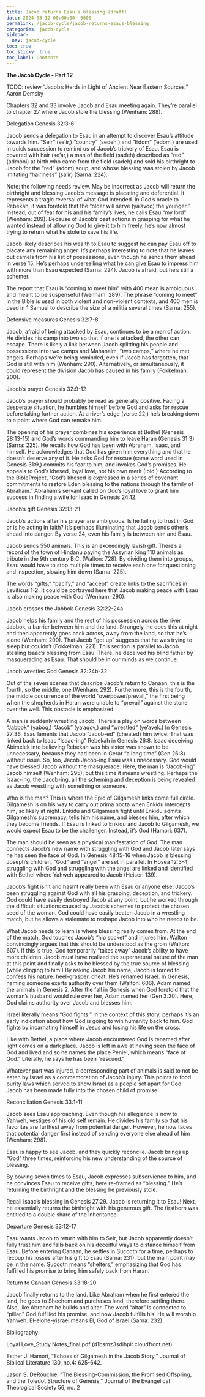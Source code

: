 ```yaml
---
title: Jacob returns Esau's blessing (draft)
date: 2024-03-12 00:00:00 -0600
permalink: /jacob-cycle/jacob-returns-esaus-blessing
categories: jacob-cycle
sidebar:
  nav: jacob-cycle
toc: true
toc_sticky: true
toc_label: Contents
---
```

**The Jacob Cycle - Part 12**

TODO: review “Jacob’s Herds in Light of Ancient Near Eastern Sources,” Aaron Demsky

Chapters 32 and 33 involve Jacob and Esau meeting again. They’re parallel to chapter 27 where Jacob stole the blessing (Wenham: 288).

Delegation
Genesis 32:3-6 

Jacob sends a delegation to Esau in an attempt to discover Esau’s attitude towards him. “Seir” (se’ir,) “country” (sedeh,) and “Edom” (‘edom,) are used in quick succession to remind us of Jacob’s trickery of Esau. Esau is covered with hair (se’ar,) a man of the field (sadeh) described as “red” (admoni) at birth who came from the field (sadeh) and sold his birthright to Jacob for the “red” (adom) soup, and whose blessing was stolen by Jacob imitating “hairiness” (sa’ir) (Sarna: 224).

Note: the following needs review. May be incorrect as Jacob will return the birthright and blessing
Jacob’s message is placating and deferential. It represents a tragic reversal of what God intended. In God’s oracle to Rebekah, it was foretold that the “older will serve (ya’avod) the younger.” Instead, out of fear for his and his family’s lives, he calls Esau “my lord” (Wenham: 289). Because of Jacob’s past actions in grasping for what he wanted instead of allowing God to give it to him freely, he’s now almost trying to return what he stole to save his life. 

Jacob likely describes his wealth to Esau to suggest he can pay Esau off to placate any remaining anger. It’s perhaps interesting to note that he leaves out camels from his list of possessions, even though he sends them ahead in verse 15. He’s perhaps underselling what he can give Esau to impress him with more than Esau expected (Sarna: 224). Jacob is afraid, but he’s still a schemer.

The report that Esau is “coming to meet him” with 400 mean is ambiguous and meant to be suspenseful (Wenham: 289). The phrase “coming to meet” in the Bible is used in both violent and non-violent contexts, and 400 men is used in 1 Samuel to describe the size of a militia several times (Sarna: 255).

Defensive measures
Genesis 32:7-8

Jacob, afraid of being attacked by Esau, continues to be a man of action. He divides his camp into two so that if one is attacked, the other can escape. There is likely a link between Jacob splitting his people and possessions into two camps and Mahanaim, “two camps,” where he met angels. Perhaps we’re being reminded, even if Jacob has forgotten, that God is still with him (Wenham: 290). Alternatively, or simultaneously, it could represent the division Jacob has caused in his family (Fokkelman: 200).

Jacob’s prayer
Genesis 32:9-12

Jacob’s prayer should probably be read as generally positive. Facing a desperate situation, he humbles himself before God and asks for rescue before taking further action. At a river’s edge (verse 22,) he’s breaking down to a point where God can remake him.

The opening of his prayer combines his experience at Bethel (Genesis 28:13-15) and God’s words commanding him to leave Haran (Genesis 31:3) (Sarna: 225). He recalls how God has been with Abraham, Isaac, and himself. He acknowledges that God has given him everything and that he doesn’t deserve any of it. He asks God for rescue (same word used in Genesis 31:9,) commits his fear to him, and invokes God’s promises. He appeals to God’s khesed, loyal love, not his own merit (Ibid.) According to the BibleProject, “God’s khesed is expressed in a series of covenant commitments to restore Eden blessing to the nations through the family of Abraham.” Abraham’s servant called on God’s loyal love to grant him success in finding a wife for Isaac in Genesis 24:12.

Jacob’s gift
Genesis 32:13-21

Jacob’s actions after his prayer are ambiguous. Is he failing to trust in God or is he acting in faith? It’s perhaps illuminating that Jacob sends other’s ahead into danger. By verse 24, even his family is between him and Esau.

Jacob sends 550 animals. This is an exceedingly lavish gift. There’s a record of the town of Hindanu paying the Assyrian king 110 animals as tribute in the 9th century B.C. (Walton: 728). By dividing them into groups, Esau would have to stop multiple times to receive each one for questioning and inspection, slowing him down (Sarna: 225).

The words “gifts,” “pacify,” and “accept” create links to the sacrifices in Leviticus 1-2. It could be portrayed here that Jacob making peace with Esau is also making peace with God (Wenham: 290).

Jacob crosses the Jabbok
Genesis 32:22-24a

Jacob helps his family and the rest of his possession across the river Jabbok, a barrier between him and the land. Strangely, he does this at night and then apparently goes back across, away from the land, so that he’s alone (Wenham: 290). That Jacob “got up” suggests that he was trying to sleep but couldn’t (Fokkelman: 221). This section is parallel to Jacob stealing Isaac’s blessing from Esau. There, he deceived his blind father by masquerading as Esau. That should be in our minds as we continue.

Jacob wrestles God
Genesis 32:24b-32

Out of the seven scenes that describe Jacob’s return to Canaan, this is the fourth, so the middle, one (Wenham: 292). Furthermore, this is the fourth, the middle occurrence of the world “overpower/prevail,” the first being when the shepherds in Haran were unable to “prevail” against the stone over the well. This obstacle is emphasized. 

A man is suddenly wrestling Jacob. There’s a play on words between “Jabbok” (yaboq,) “Jacob” (ya’aqov,) and “wrestled” (ye’avek.) In Genesis 27:36, Esau laments that Jacob “Jacob-ed” (cheated) him twice. That was linked back to Isaac “Isaac-ing” Rebekah in Genesis 26:8. Isaac deceiving Abimelek into believing Rebekah was his sister was shown to be unnecessary, because they had been in Gerar “a long time” (Gen 26:8) without issue. So, too, Jacob Jacob-ing Esau was unnecessary. God would have blessed Jacob without the masquerade. Here, the man is “Jacob-ing” Jacob himself (Wenham: 295), but this time it means wrestling. Perhaps the Isaac-ing, the Jacob-ing, all the scheming and deception is being revealed as Jacob wrestling with something or someone.

Who is the man? This is where the Epic of Gilgamesh links come full circle. Gilgamesh is on his way to carry out prima nocta when Enkidu intercepts him, so likely at night. Enkidu and Gilgamesh fight until Enkidu admits Gilgamesh’s supremacy, tells him his name, and blesses him, after which they become friends. If Esau is linked to Enkidu and Jacob to Gilgamesh, we would expect Esau to be the challenger. Instead, it’s God (Hamori: 637).

The man should be seen as a physical manifestation of God. The man connects Jacob’s new name with struggling with God and Jacob later says he has seen the face of God. In Genesis 48:15-16 when Jacob is blessing Joseph’s children, “God” and “angel” are set in parallel. In Hosea 12:3-4, struggling with God and struggling with the angel are linked and identified with Bethel where Yahweh appeared to Jacob (Heiser: 139).

Jacob’s fight isn’t and hasn’t really been with Esau or anyone else. Jacob’s been struggling against God with all his grasping, deception, and trickery. God could have easily destroyed Jacob at any point, but he worked through the difficult situations caused by Jacob’s schemes to protect the chosen seed of the woman. God could have easily beaten Jacob in a wrestling match, but he allows a stalemate to reshape Jacob into who he needs to be.

What Jacob needs to learn is where blessing really comes from. At the end of the match, God touches Jacob’s “hip socket” and injures him. Walton convincingly argues that this should be understood as the groin (Walton: 607). If this is true, God temporarily “takes away” Jacob’s ability to have more children. Jacob must have realized the supernatural nature of the man at this point and finally asks to be blessed by the true source of blessing (while clinging to him!) By asking Jacob his name, Jacob is forced to confess his nature: heel-grasper, cheat. He’s renamed Israel. In Genesis, naming someone exerts authority over them (Walton: 606). Adam named the animals in Genesis 2. After the fall in Genesis when God foretold that the woman’s husband would rule over her, Adam named her (Gen 3:20). Here, God claims authority over Jacob and blesses him.

Israel literally means “God fights.” In the context of this story, perhaps it’s an early indication about how God is going to win humanity back to him. God fights by incarnating himself in Jesus and losing his life on the cross.

Like with Bethel, a place where Jacob encountered God is renamed after light comes on a dark place. Jacob is left in awe at having seen the face of God and lived and so he names the place Peniel, which means “face of God.” Literally, he says he has been “rescued.”

Whatever part was injured, a corresponding part of animals is said to not be eaten by Israel as a commemoration of Jacob’s injury. This points to food purity laws which served to show Israel as a people set apart for God. Jacob has been made fully into the chosen child of promise.

Reconciliation
Genesis 33:1-11

Jacob sees Esau approaching. Even though his allegiance is now to Yahweh, vestiges of his old self remain. He divides his family so that his favorites are furthest away from potential danger. However, he now faces that potential danger first instead of sending everyone else ahead of him (Wenham: 298). 

Esau is happy to see Jacob, and they quickly reconcile. Jacob brings up “God” three times, reinforcing his new understanding of the source of blessing.

By bowing seven times to Esau, Jacob expresses subservience to him, and he convinces Esau to receive gifts, here re-framed as “blessing.” He’s returning the birthright and the blessing he previously stole.

Recall Isaac’s blessing in Genesis 27:29. Jacob is returning it to Esau! Next, he essentially returns the birthright with his generous gift. The firstborn was entitled to a double share of the inheritance.

Departure
Genesis 33:12-17 

Esau wants Jacob to return with him to Seir, but Jacob apparently doesn’t fully trust him and falls back on his deceitful ways to distance himself from Esau. Before entering Canaan, he settles in Succoth for a time, perhaps to recoup his losses after his gift to Esau (Sarna: 231), but the main point may be in the name. Succoth means “shelters,” emphasizing that God has fulfilled his promise to bring him safely back from Haran.

Return to Canaan
Genesis 33:18-20

Jacob finally returns to the land. Like Abraham when he first entered the land, he goes to Shechem and purchases land, therefore settling there. Also, like Abraham he builds and altar. The word “altar” is connected to “pillar.” God fulfilled his promise, and now Jacob fulfills his. He will worship Yahweh. El-elohe-yisrael means El, God of Israel (Sarna: 232).

Bibliography

Loyal Love_Study Notes_final.pdf (d1bsmz3sdihplr.cloudfront.net)

Esther J. Hamori, “Echoes of Gilgamesh in the Jacob Story,” Journal of Biblical Literature 130, no.4: 625-642.

Jason S. DeRouchie, “The Blessing-Commission, the Promised Offspring, and the Toledot Structure of Genesis,” Journal of the Evangelical Theological Society 56, no. 2

